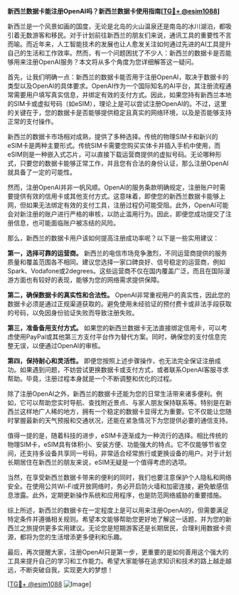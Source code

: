**新西兰数据卡能注册OpenAI吗？新西兰数据卡使用指南[[TG💪+ @esim1088](https://t.me/s/esim1088)]**

新西兰是一个风景如画的国度，无论是北岛的火山温泉还是南岛的冰川湖泊，都吸引着无数游客和移民。对于计划前往新西兰的朋友们来说，通讯工具的重要性不言而喻。而近年来，人工智能技术的发展也让人愈发关注如何通过先进的AI工具提升自己的生活和工作效率。然而，有一个问题困扰了不少人：新西兰的数据卡是否能够用来注册OpenAI服务？本文将从多个角度为您详细解答这一疑问。

首先，让我们明确一点：新西兰的数据卡能否用于注册OpenAI，取决于数据卡的类型以及OpenAI的具体要求。OpenAI作为一个国际知名的AI平台，其注册流程通常需要用户填写真实信息，并绑定有效的支付方式。因此，如果您持有新西兰本地的SIM卡或虚拟号码（如eSIM），理论上是可以尝试注册OpenAI的。不过，这里的关键在于，您的数据卡是否能够提供稳定且真实的网络环境，以及是否能够支持正常的支付操作。

新西兰的数据卡市场相对成熟，提供了多种选择。传统的物理SIM卡和新兴的eSIM卡是两种主要形式。传统SIM卡需要您购买实体卡并插入手机中使用，而eSIM则是一种嵌入式芯片，可以直接下载运营商提供的虚拟号码。无论哪种形式，只要您的数据卡能够正常工作，并且您有合法的身份认证，那么注册OpenAI就具备了一定的可能性。

然而，注册OpenAI并非一帆风顺。OpenAI的服务条款明确规定，注册账户时需要提供有效的信用卡或其他支付方式。这意味着，即使您的新西兰数据卡能够上网，但如果无法绑定有效的支付工具，注册过程仍可能受阻。此外，OpenAI可能会对新注册的账户进行严格的审核，以防止滥用行为。因此，即便您成功提交了注册信息，也可能面临账户被冻结的风险。

那么，新西兰的数据卡用户该如何提高注册成功率呢？以下是一些实用建议：

**第一，选择可靠的运营商。** 新西兰的电信市场竞争激烈，不同运营商提供的服务质量和覆盖范围各不相同。建议您选择一家口碑良好、信号稳定的运营商，例如Spark、Vodafone或2degrees。这些运营商不仅在国内覆盖广泛，而且在国际漫游方面也有较好的表现，能够为您的网络需求提供保障。

**第二，确保数据卡的真实性和合法性。** OpenAI非常重视用户的真实性，因此您的数据卡必须是通过正规渠道获取的。避免使用未经验证的预付费卡或非法手段获取的号码，以免因身份验证失败而导致注册失败。

**第三，准备备用支付方式。** 如果您的新西兰数据卡无法直接绑定信用卡，可以考虑使用PayPal或其他第三方支付平台作为替代方案。同时，确保您的支付信息完整无误，以便通过OpenAI的审核。

**第四，保持耐心和灵活性。** 即便您按照上述步骤操作，也无法完全保证注册成功。如果遇到问题，不妨尝试更换数据卡或支付方式，或者联系OpenAI客服寻求帮助。毕竟，注册过程本身就是一个不断调整和优化的过程。

除了注册OpenAI之外，新西兰的数据卡还能为您的日常生活带来诸多便利。例如，它可以帮助您实时导航、查找附近景点、与家人朋友保持联系等。特别是在新西兰这样地广人稀的地方，拥有一个稳定的数据卡显得尤为重要。它不仅能让您随时掌握最新的天气预报和交通状况，还能在紧急情况下为您提供必要的通信支持。

值得一提的是，随着科技的进步，eSIM卡逐渐成为一种流行的选择。相比传统的物理SIM卡，eSIM具有体积小、安装方便、功能强大的特点。它不仅能够节省空间，还支持多设备共享同一号码，非常适合经常旅行或更换设备的用户。对于计划长期居住在新西兰的朋友来说，eSIM无疑是一个值得考虑的选项。

当然，在享受新西兰数据卡带来的便利的同时，我们也要注意保护个人隐私和网络安全。在使用公共Wi-Fi或开放网络时，务必开启防火墙和加密连接，避免敏感信息泄露。此外，定期更新操作系统和应用程序，也是防范网络威胁的重要措施。

综上所述，新西兰的数据卡在一定程度上是可以用来注册OpenAI的，但需要满足特定条件并遵循相关规则。希望本文能够帮助您更好地了解这一话题，并为您的新西兰之旅提供更多实用建议。无论您是短期游客还是长期居民，合理利用数据卡资源，都将为您的生活增添更多便利和乐趣。

最后，再次提醒大家，注册OpenAI只是第一步，更重要的是如何善用这个强大的工具来提升自己的学习和工作能力。希望大家能够在追求知识和技术的路上越走越远，不断突破自我，实现更大的梦想！

[[TG💪+ @esim1088](https://t.me/s/esim1088) ![Image](https://i.postimg.cc/4NQfJmqS/Snipaste-2025-05-13-00-14-12.png)]